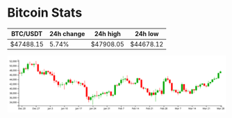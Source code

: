 # Bitcoin Stats

BTC/USDT|24h change|24h high|24h low|
|---|---|---|---|
|$47488.15|5.74%|$47908.05|$44678.12|

<img src="./chart.svg">
